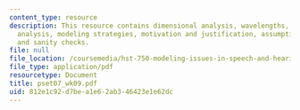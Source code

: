 ```yaml
---
content_type: resource
description: This resource contains dimensional analysis, wavelengths, sensitivity
  analysis, modeling strategies, motivation and justification, assumptions, predictions
  and sanity checks.
file: null
file_location: /coursemedia/hst-750-modeling-issues-in-speech-and-hearing-spring-2006/812e1c92d7bea1e62ab346423e1e62dc_pset07_wk09.pdf
file_type: application/pdf
resourcetype: Document
title: pset07_wk09.pdf
uid: 812e1c92-d7be-a1e6-2ab3-46423e1e62dc
---
```

